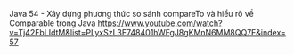 Java 54 - Xây dựng phương thức so sánh compareTo và hiểu rõ về Comparable trong Java
https://www.youtube.com/watch?v=Tj42FbLIdtM&list=PLyxSzL3F748401hWFgJ8gKMnN6MM8QQ7F&index=57
